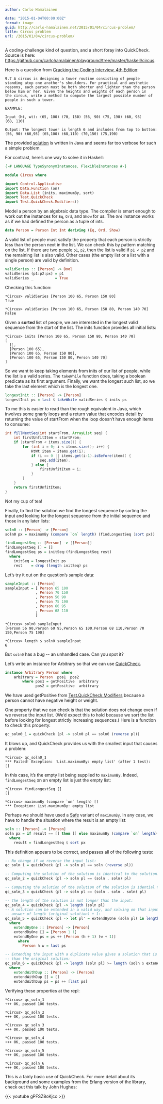 ```yaml
---
author: Carlo Hamalainen

date: "2015-01-04T00:00:00Z"
format: image
guid: http://carlo-hamalainen.net/2015/01/04/circus-problem/
title: Circus problem
url: /2015/01/04/circus-problem/
---
```


A coding-challenge kind of question, and a short foray into QuickCheck. Source is here: <https://github.com/carlohamalainen/playground/tree/master/haskell/circus>.

Here is a question from [Cracking the Coding Interview, 4th Edition](http://www.amazon.com/Cracking-Coding-Interview-Programming-Questions/dp/098478280X):

```
9.7 A circus is designing a tower routine consisting of people
standing atop one another's shoulders. For practical and aesthetic
reasons, each person must be both shorter and lighter than the person
below him or her. Given the heights and weights of each person in
the circus, write a method to compute the largest possible number of
people in such a tower.

EXAMPLE:

Input (ht, wt): (65, 100) (70, 150) (56, 90) (75, 190) (60, 95)
(68, 110)

Output: The longest tower is length 6 and includes from top to bottom:
(56, 90) (60,95) (65,100) (68,110) (70,150) (75,190)
```

The provided [solution](https://github.com/carlohamalainen/playground/blob/master/haskell/circus/JavaSoln.java) is written in Java and seems far too verbose for such a simple problem.

For contrast, here’s one way to solve it in Haskell:

```haskell
{-# LANGUAGE TypeSynonymInstances, FlexibleInstances #-}

module Circus where

import Control.Applicative
import Data.Function (on)
import Data.List (inits, maximumBy, sort)
import Test.QuickCheck
import Test.QuickCheck.Modifiers()
```

Model a person by an algebraic data type. The compiler is smart enough to work out the instances for ``Eq``, ``Ord``, and ``Show`` for us. The ``Ord`` instance works as if we had defined the person as a tuple of ints.

```haskell
data Person = Person Int Int deriving (Eq, Ord, Show)
```

A valid list of people must satisfy the property that each person is strictly less than the person next in the list. We can check this by pattern matching on the list. If there are two people ``p1``, ``p2``, then the list is valid if ``p1 < p2`` and the remaining list is also valid. Other cases (the empty list or a list with a single person) are valid by definition.

```haskell
validSeries :: [Person] -> Bool
validSeries (p1:p2:px) = p1
validSeries _          = True
```

Checking this function:

```
*Circus> validSeries [Person 100 65, Person 150 80]
True

*Circus> validSeries [Person 100 65, Person 150 80, Person 140 70]
False
```

Given a **sorted** list of people, we are interested in the longest valid sequence from the start of the list. The inits function provides all initial lists:

```
*Circus> inits [Person 100 65, Person 150 80, Person 140 70]
[
  [],
  [Person 100 65],
  [Person 100 65, Person 150 80],
  [Person 100 65, Person 150 80, Person 140 70]
]
```

So we want to keep taking elements from inits of our list of people, while the list is a valid series. The ``takeWhile`` function does, taking a boolean predicate as its first argument. Finally, we want the longest such list, so we take the last element which is the longest one.

```haskell
longestInit :: [Person] -> [Person]
longestInit ps = last $ takeWhile validSeries $ inits ps
```

To me this is easier to read than the rough equivalent in Java, which involves some gnarly loops and a return value that encodes detail by returning the value of startFrom when the loop doesn’t have enough items to consume:

```java
int fillNextSeq(int startFrom, ArrayList seq) {
    int firstUnfitItem = startFrom;
    if (startFrom < items.size()) {
        for (int i = 0; i < items.size(); i++) {
            HtWt item = items.get(i);
            if (i == 0 || items.get(i-1).isBefore(item)) {
                seq.add(item);
            } else {
                firstUnfitItem = i;
            }
        }
    }
    return firstUnfitItem;
}
```

Not my cup of tea!

Finally, to find the solution we find the longest sequence by sorting the input and looking for the longest sequence from the initial sequence and those in any later lists:

```haskell
soln0 :: [Person] -> [Person]
soln0 px = maximumBy (compare `on` length) (findLongestSeq (sort px))

findLongestSeq :: [Person] -> [[Person]]
findLongestSeq [] = []
findLongestSeq ps = initSeq:(findLongestSeq rest)
  where
    initSeq = longestInit ps
    rest    = drop (length initSeq) ps
```

Let’s try it out on the question’s sample data:

```haskell
sampleInput :: [Person]
sampleInput = [ Person 65 100
              , Person 70 150
              , Person 56 90
              , Person 75 190
              , Person 60 95
              , Person 68 110
              ]
```

```
*Circus> soln0 sampleInput
[Person 56 90,Person 60 95,Person 65 100,Person 68 110,Person 70 150,Person 75 190]

*Circus> length $ soln0 sampleInput
6
```

But ``soln0`` has a bug -- an unhandled case. Can you spot it?

Let’s write an instance for Arbitrary so that we can use [QuickCheck](https://www.haskell.org/haskellwiki/Introduction_to_QuickCheck2).

```haskell
instance Arbitrary Person where
    arbitrary = Person  pos1  pos2
        where pos1 = getPositive  arbitrary
              pos2 = getPositive  arbitrary
```

We have used getPositive from [Test.QuickCheck.Modifiers](https://hackage.haskell.org/package/QuickCheck-2.7.3/docs/Test-QuickCheck-Modifiers.html) because a person cannot have negative height or weight.

One property that we can check is that the solution does not change even if we reverse the input list. (We’d expect this to hold because we sort the list before looking for longest strictly increasing sequences.) Here is a function to check this property:

```haskell
qc_soln0_1 = quickCheck (pl -> soln0 pl == soln0 (reverse pl))
```

It blows up, and QuickCheck provides us with the smallest input that causes a problem:

```
*Circus> qc_soln0_1
*** Failed! Exception: 'List.maximumBy: empty list' (after 1 test):
[]
```

In this case, it’s the empty list being supplied to ``maximumBy``. Indeed, ``findLongestSeq`` on an empty list is just the empty list:

```
*Circus> findLongestSeq []
[]

*Circus> maximumBy (compare `on` length) []
*** Exception: List.maximumBy: empty list
```

Perhaps we should have used a [Safe](https://ghc.haskell.org/trac/ghc/wiki/SafeHaskell) variant of ``maximumBy``. In any case, we have to handle the situation where the result is an empty list:

```haskell
soln :: [Person] -> [Person]
soln px = if result == [] then [] else maximumBy (compare `on` length) result
  where
    result = findLongestSeq $ sort px
```

This definition appears to be correct, and passes all of the following tests:

```haskell
-- No change if we reverse the input list:
qc_soln_1 = quickCheck (pl -> soln pl == soln (reverse pl))

-- Computing the solution of the solution is identical to the solution:
qc_soln_2 = quickCheck (pl -> soln pl == (soln . soln) pl)

-- Computing the solution of the solution of the solution is idential to the original solution:
qc_soln_3 = quickCheck (pl -> soln pl == (soln . soln . soln) pl)

-- The length of the solution is not longer than the input:
qc_soln_4 = quickCheck (pl -> length (soln pl)
-- A solution can be extended in a valid way, and solving on that input gives an
-- answer of length (original solution) + 1:
qc_soln_5 = quickCheck (pl -> let pl' = extendByOne (soln pl) in length pl' == length (soln pl) + 1)
  where
    extendByOne :: [Person] -> [Person]
    extendByOne [] = [Person 1 1]
    extendByOne ps = ps ++ [Person (h + 1) (w + 1)]
      where
        Person h w = last ps

-- Extending the input with a duplicate value gives a solution that is never longer
-- than the original solution:
qc_soln_6 = quickCheck (pl -> length (soln pl) >= length (soln $ extendWithDup pl))
  where
    extendWithDup :: [Person] -> [Person]
    extendWithDup [] = []
    extendWithDup ps = ps ++ [last ps]
```

Verifying these properties at the repl:

```
*Circus> qc_soln_1
+++ OK, passed 100 tests.

*Circus> qc_soln_2
+++ OK, passed 100 tests.

*Circus> qc_soln_3
+++ OK, passed 100 tests.

*Circus> qc_soln_4
+++ OK, passed 100 tests.

*Circus> qc_soln_5
+++ OK, passed 100 tests.

*Circus> qc_soln_6
+++ OK, passed 100 tests.
```

This is a fairly basic use of QuickCheck. For more detail about its background and some examples from the Erlang version of the library, check out this talk by John Hughes:

{{< youtube gPFSZ8oKjco >}}
